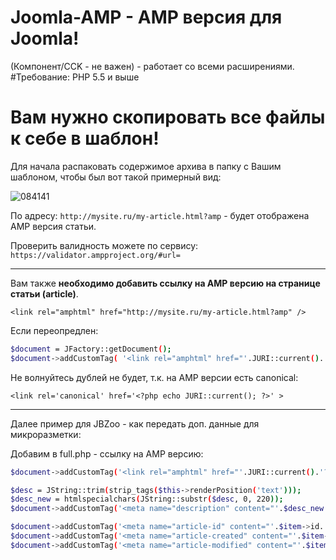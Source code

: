 # Joomla-AMP - AMP версия для Joomla!
(Компонент/CCK - не важен) - работает со всеми расширениями.
#Требование: PHP 5.5 и выше

# Вам нужно скопировать все файлы к себе в шаблон!
Для начала распаковать содержимое архива в папку с Вашим шаблоном, чтобы был вот такой примерный вид:

![084141](https://cloud.githubusercontent.com/assets/1074710/20105560/15047ac8-a5e3-11e6-81ad-284e37b1105c.png)

По адресу: ```http://mysite.ru/my-article.html?amp``` - будет отображена AMP версия статьи.

Проверить валидность можете по сервису: ```https://validator.ampproject.org/#url=```

***

Вам также **необходимо добавить ссылку на AMP версию на странице статьи (article)**.

```<link rel="amphtml" href="http://mysite.ru/my-article.html?amp" />```

Если переопредлен:

```sh
$document = JFactory::getDocument();
$document->addCustomTag( '<link rel="amphtml" href="'.JURI::current().'?tmpl=amp" />' );
```

Не волнуйтесь дублей не будет, т.к. на AMP версии есть canonical:

`<link rel='canonical' href='<?php echo JURI::current(); ?>' >`

***

Далее пример для JBZoo - как передать доп. данные для микроразметки:

Добавим в full.php - ссылку на AMP версию:

```sh
$document->addCustomTag('<link rel="amphtml" href="'.JURI::current().'?tmpl=amp" />');

$desc = JString::trim(strip_tags($this->renderPosition('text')));
$desc_new = htmlspecialchars(JString::substr($desc, 0, 220));
$document->addCustomTag('<meta name="description" content="'.$desc_new.'" />');

$document->addCustomTag('<meta name="article-id" content="'.$item->id.'">');
$document->addCustomTag('<meta name="article-created" content="'.$item->created.'">');
$document->addCustomTag('<meta name="article-modified" content="'.$item->modified.'">');
```
